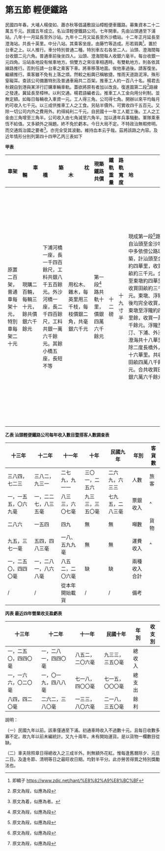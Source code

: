 # 第五節    輕便鐵路

民國四年春。大埔人楊俊如、蕭亦秋等倡議敷設汕樟輕便車鐵路。募集資本二十二萬五千元。民國五年成立。名汕漳輕便鐵路公司。七年開車。先由汕頭通至下浦站。八年十一月延長至外沙站。九年十二月又延長至外沙橋站。十二年正月延長至澄海站。共長十英里。中分八站。其乘客坐座。由藤竹等造成。形若肩輿[^1]。置於台車之上。以人推行。車分特別普通二種。特別車左右各坐二人。汕頭、澄海間每台收銀二元六角。普通車前後坐四人。汕頭、澄海間每人收銀六毫半。每台收銀一元四角。沿站各地設有候車地方。倘雙方之來往車相遇時。有雙軌地方。則各依其線路推行。否則任請一台車之乘客下車。將車移落地面。俟他車過後。請客復坐。繼續推行。乘客雖不免有上落之煩。然較之船輿已稱敏捷。惟雨天道路泥濘。殊形窒礙耳。查該公司備置特別及普通車廂共二百架。推車工人約一百八十名。楊君去秋親自到港與某洋行訂購車輛車軌。蓋欲將原有者加以改良。復進圖第二段[^2]路線之發達。冀延長至樟林。以利交通。楊君語編者云。推車工人工金向用分利制。並無定額。如每日每輛收入車資一元。工人得三角。公司得七角。開辦以來平均每月約可收入七千元。以三成供推車工人之工食。另貼半價外。可實收四千五百元。又除一切公司内外之費用外。約得純利二千元。自民國十一年工人罷工後。工人之工金由三角增至三角半。公司收入由七角減至六角半。加以連年兵事騒動。軍隊乘車恆不給值。又多額外之捐題。終不免於虧本。今日大局不定。不特政治無暇修明。而交通爲治國之要者[^3]。亦完全受其波動。維持血本云乎哉。茲將該路之內容。及近年情形分別列第四十四甲乙丙三表如下

**甲表**

| 車架                                         | &nbsp;&nbsp;&nbsp;&nbsp;&nbsp;&nbsp;&nbsp;&nbsp;車輛&nbsp;&nbsp;&nbsp;&nbsp;&nbsp;&nbsp;&nbsp;&nbsp;                                     | &nbsp;&nbsp;&nbsp;&nbsp;&nbsp;&nbsp;&nbsp;&nbsp;&nbsp;&nbsp;&nbsp;&nbsp;築橋&nbsp;&nbsp;&nbsp;&nbsp;&nbsp;&nbsp;&nbsp;&nbsp;&nbsp;&nbsp;&nbsp;&nbsp;                                                                                                                           | &nbsp;&nbsp;&nbsp;&nbsp;&nbsp;&nbsp;&nbsp;&nbsp;&nbsp;&nbsp;&nbsp;&nbsp;枕木&nbsp;&nbsp;&nbsp;&nbsp;&nbsp;&nbsp;&nbsp;&nbsp;&nbsp;&nbsp;&nbsp;&nbsp;                                                     | 現築鐵路共價                           | 鐵軌重量 | 路軌寬度 | &nbsp;&nbsp;&nbsp;&nbsp;&nbsp;&nbsp;&nbsp;&nbsp;&nbsp;&nbsp;&nbsp;&nbsp;&nbsp;&nbsp;&nbsp;&nbsp;&nbsp;&nbsp;&nbsp;&nbsp;&nbsp;&nbsp;&nbsp;&nbsp;&nbsp;&nbsp;&nbsp;&nbsp;購地&nbsp;&nbsp;&nbsp;&nbsp;&nbsp;&nbsp;&nbsp;&nbsp;&nbsp;&nbsp;&nbsp;&nbsp;&nbsp;&nbsp;&nbsp;&nbsp;&nbsp;&nbsp;&nbsp;&nbsp;&nbsp;&nbsp;&nbsp;&nbsp;&nbsp;&nbsp;&nbsp;&nbsp;                                                                                                                                                                                                                                                                                                                         | &nbsp;&nbsp;&nbsp;&nbsp;&nbsp;&nbsp;&nbsp;&nbsp;&nbsp;&nbsp;&nbsp;&nbsp;&nbsp;&nbsp;&nbsp;&nbsp;各站及距離路線&nbsp;&nbsp;&nbsp;&nbsp;&nbsp;&nbsp;&nbsp;&nbsp;&nbsp;&nbsp;&nbsp;&nbsp;&nbsp;&nbsp;&nbsp;&nbsp;                                                                                                                                                                                                                                                                                                       | 全年溢利                                     | 特別車每里收入             | 普通車每里收入                 | &nbsp;&nbsp;&nbsp;&nbsp;資本&nbsp;&nbsp;&nbsp;&nbsp;           | 
|----------------------------------------------|------------------------------------------|--------------------------------------------------------------------------------------------------------------------------------|----------------------------------------------------------|----------------------------------------|----------|----------|------------------------------------------------------------------------------------------------------------------------------------------------------------------------------------------------------------------------------------------------------------------------------------------------------------------------------|----------------------------------------------------------------------------------------------------------------------------------------------------------------------------------------------------------------------------------------------------------------------------------------------------------------------|----------------------------------------------|----------------------------|--------------------------------|----------------|
| 原置二百架，<br />普通車每架十元，<br />特別車每架二十元 | 現購二百輛，每輛三十元，餘共價銀六千餘元 | 下浦河橋一座，長一千四百餘尺，工料共銀八千五百餘元。外沙河橋一座，長二千四百餘尺，工料共銀一萬六千餘元。其餘小橋五座，長短不等 | 用松木、雜木，每英里用三千枝，每枝價銀二角，共毫銀六千元 | 第一段[^4]路共軌十里，價銀四萬六千餘元 | 十二磅   | 十九寸半 | 現成第一段[^5]路，自汕頭至金沙墩，中多依傍公路填築，計汕頭至金沙約四華里，收買田畝約三千元。金沙至東墩約四華里，收買田畝約三千餘元。東墩、浮隴以後均完全收買，計東墩至浮隴約四華里餘，收買一萬二千餘元。浮隴至鷗汀、下浦、外沙、澄海共十八華里，除二度長橋外，仍十六華里。共收買田畝四萬八千餘元。合共收買田畝銀六萬六千餘元 | 該路於民國四年招股創辦，五年成立。其起點在汕頭商埠，經澄海縣城，至澄海屬之樟林鄉止，共長二十英里，分作二段。第一段自汕頭至澄海城，計程約十里，共分車站八處：一汕頭總站、二金沙站、三東墩站、四浮隴站、五鷗汀站、六下浦站、七外沙站、八澄海站。第一段[^6]經已通車，第二段[^7]自澄海城至樟林鄉，計程約十里，現尚未興築 | 除提花紅外，實盈二萬二千餘元。計約得週息二分 | 特別車坐二人，每里按收三角 | 普通車坐四人，每里按收一角五分 | 二十二萬五千元 |

**乙表 汕頭輕便鐵路公司每年收入數目暨搭客人數調查表** 

| 十三年               | 十二年               | 十一年           | 十年             | 民國九年         | 年別         | 客貨數 | 
|----------------------|----------------------|------------------|------------------|------------------|--------------|--------|
| 三八四，七二三       | 三八二，九三一       | 二七九，九一一   | 三〇一，二五六   | 二六九，六三三   | 人數         | 旅客   |                                                       
| 一，一五五，〇六九毫 | 一，二二七，八三五毫 | 八三三，六〇七毫 | 九三三，三五〇毫 | 七九五，二八三毫 | 票銀收入     |             ^                              |
| 二八六               | 一五四               | 四九             | 無               | 無               | 噸數         | 貨物   |                                                       
| 九五，三七一毫       | 五四，四八三毫       | 一八、五九九毫   | 無               | 無               | 運費收入     |         ^                                         |
| 一，二五〇，四四〇毫 | 一，二八一，八六八毫 | 八五二，二〇六毫 |       缺           |        缺          | 兩種收入合計 |                                                       |
|          /            |             /         | 從本年開始載貨   |        /          |      /            | 備考         | |                                                      |

**丙表 最近四年營業收支盈虧表**

| 十三年               | 十二年               | 十一年           | 民國十年         | 年別   | 收支別 |  
|----------------------|----------------------|------------------|------------------|--------|--------|
| 一，二五〇，四四〇毫 | 一，二八一，四四〇毫 | 八五二，二〇六毫 | 九三三，三五〇毫 | 總收入 |                                         |
| 一，一六六，〇二〇毫 | 一，〇一九，四八八毫 | 七一八，四〇〇毫 | 七一五，〇〇〇毫 | 總支出 |                                         |
| 八四，四二〇毫       | 二六二，三八〇毫     | 一三三，八〇六毫 | 二一八，三五〇毫 | 餘利   |        ||

說明：

（一）民國九年以前。該車僅通至下浦。初通車時收入不過數十元。且每日收數多寡不定。故九年以前未編統計。又九十兩年。未有開始運貨。是以貨物一欄數目從缺。

（二）車夫除照章日得總收入之三成半外。則無額外花紅。惟每逢舊曆除夕、元旦二日。及逢冬節、清明等日之最旺收日期。均對半平分。此亦勞苦得賞之特別獎勵法也。

[^1]: 即轎子
https://www.zdic.net/hant/%E8%82%A9%E8%BC%BF

[^2]: 原文為叚，似應為段

[^3]: 原文為着，似應為者。

[^4]: 原文為叚，似應為段

[^5]: 原文為叚，似應為段

[^6]: 原文為叚，似應為段

[^7]: 原文為叚，似應為段